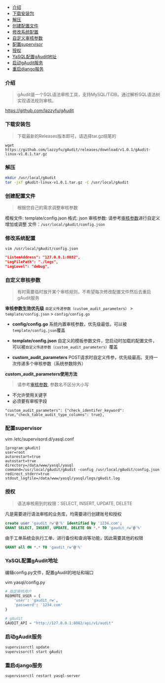 - [介绍](#介绍)
- [下载安装包](#下载安装包)
- [解压](#解压)
- [创建配置文件](#创建配置文件)
- [修改系统配置](#修改系统配置)
- [自定义审核参数](#自定义审核参数)
- [配置supervisor](#配置supervisor)
- [授权](#授权)
- [YaSQL配置gAudit地址](#yasql配置gaudit地址)
- [启动gAudit服务](#启动gaudit服务)
- [重启django服务](#重启django服务)

### 介绍
> gAudit是一个SQL语法审核工具，支持MySQL/TiDB，通过解析SQL语法树实现语法规则审核。

https://github.com/lazzyfu/gAudit

### 下载安装包
> 下载最新的Releases版本即可，请选择tar.gz结尾的

`wget https://github.com/lazzyfu/gAudit/releases/download/v1.0.1/gAudit-linux-v1.0.1.tar.gz`

### 解压
```bash
mkdir /usr/local/gAudit
tar -jxf gAudit-linux-v1.0.1.tar.gz -C /usr/local/gAudit
```

### 创建配置文件
> 根据您自己的需求调整审核参数

模板文件: template/config.json
格式: json
审核参数: 请参考[审核参数](parameters.md)进行自定义增加或调整
文件：`/usr/local/gAudit/config.json`


### 修改系统配置
`vim /usr/local/gAudit/config.json`
```json
"ListenAddress": "127.0.0.1:8082",
"LogFilePath": "./logs",
"LogLevel": "debug",
```
### 自定义审核参数
> 有时需要临时放开某个审核规则，不希望每次修改配置文件然后去重启gAudit服务

**审核参数生效优先级**
`自定义传递参数（custom_audit_parameters）` > `template/config.json` > `config/config.go`

- **config/config.go**
系统内置审核参数，优先级最低，可以被`template/config.json`覆盖

- **template/config.json**
自定义的模板参数文件，您启动时加载的配置文件，可以被`自定义传递参数（custom_audit_parameters）`覆盖

- **custom_audit_parameters**
POST请求时自定义传参，优先级最高。支持一次传递多个审核参数（系统参数除外）

**custom_audit_parameters使用方法**
> 请参考[审核参数](parameters.md), 参数名不区分大小写
- 不允许使用关键字
- 必须要有审核字段
```
"custom_audit_parameters": {"check_identifer_keyword": true,"check_table_audit_type_columns": true},
```

### 配置supervisor
vim /etc/supervisord.d/yasql.conf
```editorconfig
[program:gAudit]
user=root
autorestart=true
autostart=true
directory=/data/www/yasql/yasql
command=/usr/local/gAudit/gAudit -config /usr/local/gAudit/config.json
redirect_stderr=true
stdout_logfile=/data/www/yasql/yasql/logs/gAudit.log
```

### 授权
> 语法审核用到的权限：SELECT, INSERT, UPDATE, DELETE

凡是需要进行语法审核的业务库，均需要进行创建账号和授权

```sql
create user 'gaudit_rw'@'%' identified by '1234.com';
GRANT SELECT, INSERT, UPDATE, DELETE ON *.* TO 'gaudit_rw'@'%'
```

由于工单系统会执行工单、进行备份和查询等功能，因此需要其他的权限

```sql 
GRANT all ON *.* TO 'gaudit_rw'@'%'
```

### YaSQL配置gAudit地址
编辑config.py文件，配置gAudit的地址和端口

vim yasql/config.py
```python
# 指定审核用户
REOMOTE_USER = {
    'user': 'gaudit_rw',
    'password': '1234.com'
}

# gAudit
GAUDIT_API = "http://127.0.0.1:8082/api/v1/audit"
```


### 启动gAudit服务
```bash
supervisorctl update
supervisorctl start gAudit
```

### 重启django服务
`supervisorctl restart yasql-server`